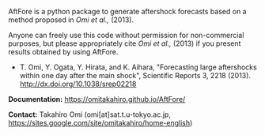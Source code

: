 AftFore is a python package to generate aftershock forecasts based on a method proposed in *Omi et al.,* (2013). 

Anyone can freely use this code without permission for non-commercial purposes, but please appropriately cite *Omi et al.,* (2013) if you present results obtained by using AftFore.

  - T. Omi, Y. Ogata, Y. Hirata, and K. Aihara, "Forecasting large aftershocks within one day after the main shock", Scientific Reports 3, 2218 (2013). http://dx.doi.org/10.1038/srep02218

**Documentation:** https://omitakahiro.github.io/AftFore/

**Contact:** Takahiro Omi (omi[at]sat.t.u-tokyo.ac.jp, https://sites.google.com/site/omitakahiro/home-english)
